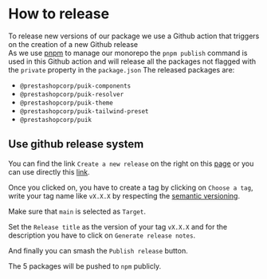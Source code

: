 # How to release

To release new versions of our package we use a Github action that triggers on the creation of a new Github release   
As we use [pnpm](https://pnpm.io/) to manage our monorepo the `pnpm publish` command is used in this Github action and will release all the packages not flagged with the `private` property in the `package.json`
The released packages are:
- `@prestashopcorp/puik-components`
- `@prestashopcorp/puik-resolver`
- `@prestashopcorp/puik-theme`
- `@prestashopcorp/puik-tailwind-preset`
- `@prestashopcorp/puik`

## Use github release system

You can find the link `Create a new release` on the right on this [page](https://github.com/PrestaShopCorp/puik) or you can use directly this [link](https://github.com/PrestaShopCorp/puik/releases/new).

Once you clicked on, you have to create a tag by clicking on `Choose a tag`, write your tag name like `vX.X.X` by respecting the [semantic versioning](https://semver.org/).

Make sure that `main` is selected as `Target`.

Set the `Release title` as the version of your tag `vX.X.X` and for the description you have to click on `Generate release notes`.

And finally you can smash the `Publish release` button.

The 5 packages will be pushed to `npm` publicly.
